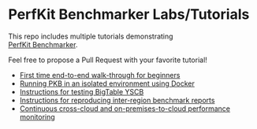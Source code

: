 # PerfKit Benchmarker Labs/Tutorials

This repo includes multiple tutorials demonstrating \
[PerfKit Benchmarker](https://github.com/GoogleCloudPlatform/PerfKitBenchmarker).

Feel free to propose a Pull Request with your favorite tutorial!

*   [First time end-to-end walk-through for beginners](./beginner_walkthrough)
*   [Running PKB in an isolated environment using Docker](./docker_walkthrough)
*   [Instructions for testing BigTable YSCB](./bigtable_walkthrough)
*   [Instructions for reproducing inter-region benchmark reports](./inter_region_reports)
*   [Continuous cross-cloud and on-premises-to-cloud performance monitoring](./cross_cloud_on_prem)
